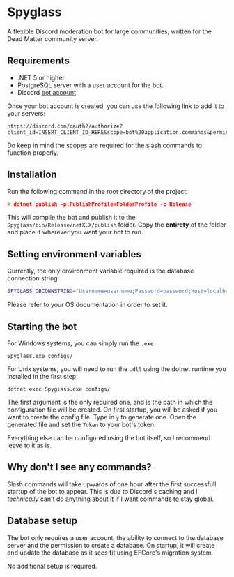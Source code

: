 # Spyglass
A flexible Discord moderation bot for large communities, written for the Dead Matter community server.

## Requirements

- .NET 5 or higher
- PostgreSQL server with a user account for the bot.
- Discord [bot account](https://discord.com/developers/)

Once your bot account is created, you can use the following link to add it to your servers:
```
https://discord.com/oauth2/authorize?client_id=INSERT_CLIENT_ID_HERE&scope=bot%20application.commands&permissions=1006890231
```

Do keep in mind the scopes are required for the slash commands to function properly.

## Installation

Run the following command in the root directory of the project:
```c
# dotnet publish -p:PublishProfile=FolderProfile -c Release
```

This will compile the bot and publish it to the `Spyglass/bin/Release/netX.X/publish` folder.
Copy the **entirety** of the folder and place it wherever you want your bot to run.

## Setting environment variables
Currently, the only environment variable required is the database connection string:
```bash
SPYGLASS_DBCONNSTRING="Username=username;Password=password;Host=localhost;Port=5432;Database=spyglass;"
```
Please refer to your OS documentation in order to set it.

## Starting the bot
For Windows systems, you can simply run the `.exe`
```
Spyglass.exe configs/
```

For Unix systems, you will need to run the `.dll` using the dotnet runtime you installed in the first step:
```
dotnet exec Spyglass.exe configs/
```

The first argument is the only required one, and is the path in which the configuration file will be created.
On first startup, you will be asked if you want to create the config file. Type in `y` to generate one. 
Open the generated file and set the `Token` to your bot's token.

Everything else can be configured using the bot itself, so I recommend leave to it as is.

## Why don't I see any commands?

Slash commands will take upwards of one hour after the first successfull startup of the bot to appear. 
This is due to Discord's caching and I *technically* can't do anything about it if I want commands to stay global.

## Database setup
The bot only requires a user account, the ability to connect to the database server and the permission to create a database. On startup, it will create and update the database as it sees fit using EFCore's migration system. 

No additional setup is required.
